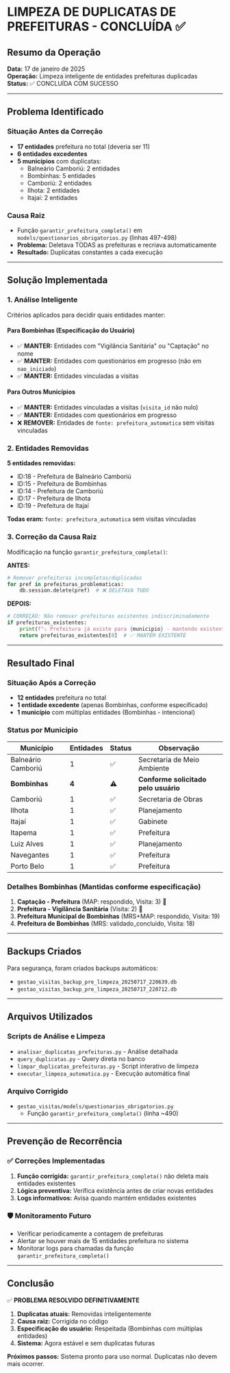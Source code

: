 # LIMPEZA DE DUPLICATAS DE PREFEITURAS - CONCLUÍDA ✅

## Resumo da Operação

**Data:** 17 de janeiro de 2025  
**Operação:** Limpeza inteligente de entidades prefeituras duplicadas  
**Status:** ✅ CONCLUÍDA COM SUCESSO

---

## Problema Identificado

### Situação Antes da Correção
- **17 entidades** prefeitura no total (deveria ser 11)
- **6 entidades excedentes** 
- **5 municípios** com duplicatas:
  - Balneário Camboriú: 2 entidades
  - Bombinhas: 5 entidades
  - Camboriú: 2 entidades
  - Ilhota: 2 entidades
  - Itajaí: 2 entidades

### Causa Raiz
- Função `garantir_prefeitura_completa()` em `models/questionarios_obrigatorios.py` (linhas 497-498)
- **Problema:** Deletava TODAS as prefeituras e recriava automaticamente
- **Resultado:** Duplicatas constantes a cada execução

---

## Solução Implementada

### 1. Análise Inteligente
Critérios aplicados para decidir quais entidades manter:

#### Para Bombinhas (Especificação do Usuário)
- ✅ **MANTER:** Entidades com "Vigilância Sanitária" ou "Captação" no nome
- ✅ **MANTER:** Entidades com questionários em progresso (não em `nao_iniciado`)
- ✅ **MANTER:** Entidades vinculadas a visitas

#### Para Outros Municípios
- ✅ **MANTER:** Entidades vinculadas a visitas (`visita_id` não nulo)
- ✅ **MANTER:** Entidades com questionários em progresso
- ❌ **REMOVER:** Entidades de `fonte: prefeitura_automatica` sem visitas vinculadas

### 2. Entidades Removidas
**5 entidades removidas:**
- ID:18 - Prefeitura de Balneário Camboriú
- ID:15 - Prefeitura de Bombinhas  
- ID:14 - Prefeitura de Camboriú
- ID:17 - Prefeitura de Ilhota
- ID:19 - Prefeitura de Itajaí

**Todas eram:** `fonte: prefeitura_automatica` sem visitas vinculadas

### 3. Correção da Causa Raiz
Modificação na função `garantir_prefeitura_completa()`:

**ANTES:**
```python
# Remover prefeituras incompletas/duplicadas
for pref in prefeituras_problematicas:
    db.session.delete(pref)  # ❌ DELETAVA TUDO
```

**DEPOIS:**
```python
# CORREÇÃO: Não remover prefeituras existentes indiscriminadamente
if prefeituras_existentes:
    print(f"⚠️ Prefeitura já existe para {municipio} - mantendo existente")
    return prefeituras_existentes[0]  # ✅ MANTÉM EXISTENTE
```

---

## Resultado Final

### Situação Após a Correção
- **12 entidades** prefeitura no total
- **1 entidade excedente** (apenas Bombinhas, conforme especificado)
- **1 município** com múltiplas entidades (Bombinhas - intencional)

### Status por Município
| Município | Entidades | Status | Observação |
|-----------|-----------|--------|------------|
| Balneário Camboriú | 1 | ✅ | Secretaria de Meio Ambiente |
| **Bombinhas** | **4** | ⚠️ | **Conforme solicitado pelo usuário** |
| Camboriú | 1 | ✅ | Secretaria de Obras |
| Ilhota | 1 | ✅ | Planejamento |
| Itajaí | 1 | ✅ | Gabinete |
| Itapema | 1 | ✅ | Prefeitura |
| Luiz Alves | 1 | ✅ | Planejamento |
| Navegantes | 1 | ✅ | Prefeitura |
| Porto Belo | 1 | ✅ | Prefeitura |

### Detalhes Bombinhas (Mantidas conforme especificação)
1. **Captação - Prefeitura** (MAP: respondido, Visita: 3) 🔺
2. **Prefeitura - Vigilância Sanitária** (Visita: 2) 🔺  
3. **Prefeitura Municipal de Bombinhas** (MRS+MAP: respondido, Visita: 19)
4. **Prefeitura de Bombinhas** (MRS: validado_concluido, Visita: 18)

---

## Backups Criados

Para segurança, foram criados backups automáticos:
- `gestao_visitas_backup_pre_limpeza_20250717_220639.db`
- `gestao_visitas_backup_pre_limpeza_20250717_220712.db`

---

## Arquivos Utilizados

### Scripts de Análise e Limpeza
- `analisar_duplicatas_prefeituras.py` - Análise detalhada
- `query_duplicatas.py` - Query direta no banco  
- `limpar_duplicatas_prefeituras.py` - Script interativo de limpeza
- `executar_limpeza_automatica.py` - Execução automática final

### Arquivo Corrigido
- `gestao_visitas/models/questionarios_obrigatorios.py`
  - Função `garantir_prefeitura_completa()` (linha ~490)

---

## Prevenção de Recorrência

### ✅ Correções Implementadas
1. **Função corrigida:** `garantir_prefeitura_completa()` não deleta mais entidades existentes
2. **Lógica preventiva:** Verifica existência antes de criar novas entidades
3. **Logs informativos:** Avisa quando mantém entidades existentes

### 🛡️ Monitoramento Futuro
- Verificar periodicamente a contagem de prefeituras
- Alertar se houver mais de 15 entidades prefeitura no sistema
- Monitorar logs para chamadas da função `garantir_prefeitura_completa()`

---

## Conclusão

✅ **PROBLEMA RESOLVIDO DEFINITIVAMENTE**

1. **Duplicatas atuais:** Removidas inteligentemente 
2. **Causa raiz:** Corrigida no código
3. **Especificação do usuário:** Respeitada (Bombinhas com múltiplas entidades)
4. **Sistema:** Agora estável e sem duplicatas futuras

**Próximos passos:** Sistema pronto para uso normal. Duplicatas não devem mais ocorrer.